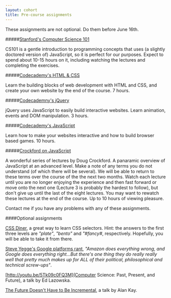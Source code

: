 ```yaml
---
layout: cohort
title: Pre-course assignments
---
```

These assignments are not optional. Do them before June 16th.

#####[Stanford's Computer Science 101](https://www.coursera.org/course/cs101)

CS101 is a gentle introduction to programming concepts that uses (a slightly doctored version of) JavaScript, so it is perfect for our purposes. Expect to spend about 10-15 hours on it, including watching the lectures and completing the exercises.

#####[Codecademy's HTML & CSS](http://www.codecademy.com/tracks/web)

Learn the building blocks of web development with HTML and CSS, and create your own website by the end of the course. 7 hours.

#####[Codecademny's jQuery](http://www.codecademy.com/tracks/jquery)

jQuery uses JavaScript to easily build interactive websites. Learn animation, events and DOM manipulation. 3 hours.

#####[Codecademy's JavaScript](http://www.codecademy.com/tracks/javascript)

Learn how to make your websites interactive and how to build browser based games. 10 hours.

#####[Crockford on JavaScript](https://www.youtube.com/watch?v=JxAXlJEmNMg&list=PL7664379246A246CB)

A wonderful series of lectures by Doug Crockford. A panaramic overview of JavaScript at an advanced level. Make a note of any terms you do not understand (of which there will be several). We will be able to return to these terms over the course of the the next two months. Watch each lecture until you are no longer enjoying the experience and then fast forward or move onto the next one (Lecture 3 is probably the hardest to follow), but don't give up until the last of the eight lectures. You may want to rewatch these lectures at the end of the course. Up to 10 hours of viewing pleasure.


Contact me if you have any problems with any of these assignments.


####Optional assignments

[CSS Diner](http://flukeout.github.io/#), a great way to learn CSS selectors. Hint: the answers to the first three levels are *"plate"*, *"bento"* and *"#fancy#*, respectively. Hopefully, you will be able to take it from there. 

[Steve Yegge's Google platforms rant](https://plus.google.com/+RipRowan/posts/eVeouesvaVX), *"Amazon does everything wrong, and Google does everything right...But there's one thing they do really really well that pretty much makes up for ALL of their political, philosophical and technical screw-ups"*.

[http://youtu.be/5Tk09c0FQ3M](Computer Science: Past, Present, and Future), a talk by Ed Lazowska.

[The Future Doesn't Have to Be Incremental](http://youtu.be/gTAghAJcO1o), a talk by Alan Kay.


